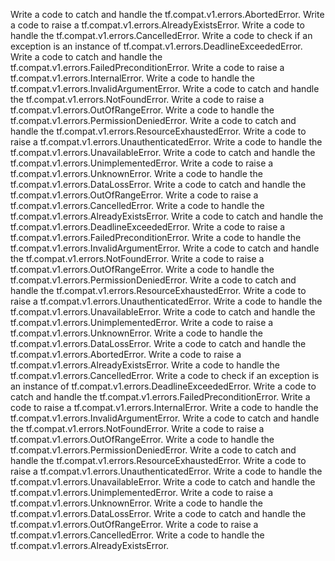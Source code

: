 Write a code to catch and handle the tf.compat.v1.errors.AbortedError.
Write a code to raise a tf.compat.v1.errors.AlreadyExistsError.
Write a code to handle the tf.compat.v1.errors.CancelledError.
Write a code to check if an exception is an instance of tf.compat.v1.errors.DeadlineExceededError.
Write a code to catch and handle the tf.compat.v1.errors.FailedPreconditionError.
Write a code to raise a tf.compat.v1.errors.InternalError.
Write a code to handle the tf.compat.v1.errors.InvalidArgumentError.
Write a code to catch and handle the tf.compat.v1.errors.NotFoundError.
Write a code to raise a tf.compat.v1.errors.OutOfRangeError.
Write a code to handle the tf.compat.v1.errors.PermissionDeniedError.
Write a code to catch and handle the tf.compat.v1.errors.ResourceExhaustedError.
Write a code to raise a tf.compat.v1.errors.UnauthenticatedError.
Write a code to handle the tf.compat.v1.errors.UnavailableError.
Write a code to catch and handle the tf.compat.v1.errors.UnimplementedError.
Write a code to raise a tf.compat.v1.errors.UnknownError.
Write a code to handle the tf.compat.v1.errors.DataLossError.
Write a code to catch and handle the tf.compat.v1.errors.OutOfRangeError.
Write a code to raise a tf.compat.v1.errors.CancelledError.
Write a code to handle the tf.compat.v1.errors.AlreadyExistsError.
Write a code to catch and handle the tf.compat.v1.errors.DeadlineExceededError.
Write a code to raise a tf.compat.v1.errors.FailedPreconditionError.
Write a code to handle the tf.compat.v1.errors.InvalidArgumentError.
Write a code to catch and handle the tf.compat.v1.errors.NotFoundError.
Write a code to raise a tf.compat.v1.errors.OutOfRangeError.
Write a code to handle the tf.compat.v1.errors.PermissionDeniedError.
Write a code to catch and handle the tf.compat.v1.errors.ResourceExhaustedError.
Write a code to raise a tf.compat.v1.errors.UnauthenticatedError.
Write a code to handle the tf.compat.v1.errors.UnavailableError.
Write a code to catch and handle the tf.compat.v1.errors.UnimplementedError.
Write a code to raise a tf.compat.v1.errors.UnknownError.
Write a code to handle the tf.compat.v1.errors.DataLossError.
Write a code to catch and handle the tf.compat.v1.errors.AbortedError.
Write a code to raise a tf.compat.v1.errors.AlreadyExistsError.
Write a code to handle the tf.compat.v1.errors.CancelledError.
Write a code to check if an exception is an instance of tf.compat.v1.errors.DeadlineExceededError.
Write a code to catch and handle the tf.compat.v1.errors.FailedPreconditionError.
Write a code to raise a tf.compat.v1.errors.InternalError.
Write a code to handle the tf.compat.v1.errors.InvalidArgumentError.
Write a code to catch and handle the tf.compat.v1.errors.NotFoundError.
Write a code to raise a tf.compat.v1.errors.OutOfRangeError.
Write a code to handle the tf.compat.v1.errors.PermissionDeniedError.
Write a code to catch and handle the tf.compat.v1.errors.ResourceExhaustedError.
Write a code to raise a tf.compat.v1.errors.UnauthenticatedError.
Write a code to handle the tf.compat.v1.errors.UnavailableError.
Write a code to catch and handle the tf.compat.v1.errors.UnimplementedError.
Write a code to raise a tf.compat.v1.errors.UnknownError.
Write a code to handle the tf.compat.v1.errors.DataLossError.
Write a code to catch and handle the tf.compat.v1.errors.OutOfRangeError.
Write a code to raise a tf.compat.v1.errors.CancelledError.
Write a code to handle the tf.compat.v1.errors.AlreadyExistsError.